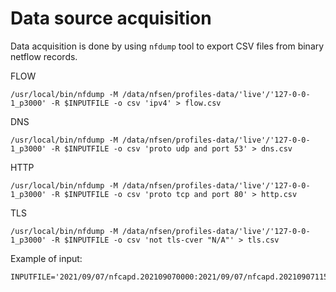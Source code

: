 ﻿# Data source acquisition

Data acquisition is done by using `nfdump` tool to export CSV files from binary netflow records. 

FLOW
```
/usr/local/bin/nfdump -M /data/nfsen/profiles-data/'live'/'127-0-0-1_p3000' -R $INPUTFILE -o csv 'ipv4' > flow.csv
```

DNS
```
/usr/local/bin/nfdump -M /data/nfsen/profiles-data/'live'/'127-0-0-1_p3000' -R $INPUTFILE -o csv 'proto udp and port 53' > dns.csv
```

HTTP
```
/usr/local/bin/nfdump -M /data/nfsen/profiles-data/'live'/'127-0-0-1_p3000' -R $INPUTFILE -o csv 'proto tcp and port 80' > http.csv
```

TLS
```
/usr/local/bin/nfdump -M /data/nfsen/profiles-data/'live'/'127-0-0-1_p3000' -R $INPUTFILE -o csv 'not tls-cver "N/A"' > tls.csv
```

Example of input:

```
INPUTFILE='2021/09/07/nfcapd.202109070000:2021/09/07/nfcapd.202109071155'
```

